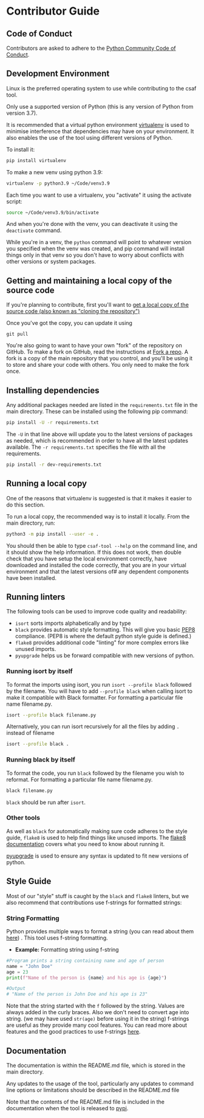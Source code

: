 # Contributor Guide

## Code of Conduct

Contributors are asked to adhere to the [Python Community Code of Conduct](https://www.python.org/psf/conduct/). 

## Development Environment

Linux is the preferred operating system to use while contributing to the csaf tool. 

Only use a supported version of Python (this is any version of Python from version 3.7).

It is recommended that a virtual python environment [virtualenv](https://virtualenv.pypa.io/en/latest/) is used to minimise
interference that dependencies may have on your environment. It also enables the use of the tool using different versions of Python.

To install it:

```bash
pip install virtualenv
```

To make a new venv using python 3.9:

```bash
virtualenv -p python3.9 ~/Code/venv3.9
```

Each time you want to use a virtualenv, you "activate" it using the activate script:

```bash
source ~/Code/venv3.9/bin/activate
```

And when you're done with the venv, you can deactivate it using the `deactivate` command.

While you're in a venv, the `python` command will point to whatever version you specified when the venv was created, and pip command will install things only in that venv so you don't have to worry about conflicts with other versions or system packages.  

## Getting and maintaining a local copy of the source code

If you're planning to contribute, first you'll want to 
[get a local copy of the source code (also known as "cloning the repository")](https://help.github.com/en/github/creating-cloning-and-archiving-repositories/cloning-a-repository)

Once you've got the copy, you can update it using

`git pull`

You're also going to want to have your own "fork" of the repository on GitHub.
To make a fork on GitHub, read the instructions at [Fork a
repo](https://help.github.com/en/github/getting-started-with-github/fork-a-repo).
A fork is a copy of the main repository that you control, and you'll be using
it to store and share your code with others.  You only need to make the fork once.

## Installing dependencies

Any additional packages needed are listed in the `requirements.txt` file in the main directory.
These can be installed using the following pip command:

```bash
pip install -U -r requirements.txt
```

The `-U` in that line above will update you to the latest versions of packages as needed, which is recommended 
in order to have all the latest updates available. The `-r requirements.txt` specifies the file with all the requirements.

```bash
pip install -r dev-requirements.txt
```

## Running a local copy 

One of the reasons that virtualenv is suggested is that it makes it easier to do this section.

To run a local copy, the recommended way is to install it locally. From the main directory, run:

```bash
python3 -m pip install --user -e .
```

You should then be able to type `csaf-tool --help` on the command line, and it should show the help information. If this does not
work, then double check that you have setup the local environment correctly, have downloaded and installed the code correctly, 
that you are in your virtual environment and that the latest versions of#
any dependent components have been installed.

## Running linters

The following tools can be used to improve code quality and readability:

- `isort` sorts imports alphabetically and by type
- `black` provides automatic style formatting.  This will give you basic [PEP8](https://www.python.org/dev/peps/pep-0008/) compliance. (PEP8 is where the default python style guide is defined.)
- `flake8` provides additional code "linting" for more complex errors like unused imports.
- `pyupgrade` helps us be forward compatible with new versions of python.

### Running isort by itself

To format the imports using isort, you run `isort --profile black` followed by the filename. You will have to add `--profile black` when calling isort to make it compatible with Black formatter. For formatting a particular file name filename.py.

```bash
isort --profile black filename.py
```

Alternatively, you can run isort recursively for all the files by adding `.` instead of filename

```bash
isort --profile black .
```

### Running black by itself

To format the code, you run `black` followed by the filename you wish to reformat.  For formatting a particular file name filename.py.

```bash
black filename.py
```

`black` should be run after `isort`. 

### Other tools

As well as `black` for automatically making sure code adheres to the style guide, `flake8` is used to help find things like unused imports.  The [flake8 documentation](https://flake8.pycqa.org/en/latest/user/index.html) covers what you need to know about running it.

[pyupgrade](https://github.com/asottile/pyupgrade) is used to ensure any syntax is updated to fit new versions of python.

## Style Guide

Most of our "style" stuff is caught by the `black` and `flake8` linters, but we also recommend that 
contributions use f-strings for formatted strings:

### String Formatting

Python provides multiple ways to format a string (you can read about them [here](https://realpython.com/python-formatted-output/)) .
This tool uses f-string formatting.

- **Example:** Formatting string using f-string

```python
#Program prints a string containing name and age of person
name = "John Doe"
age = 23
print(f"Name of the person is {name} and his age is {age}")

#Output
# "Name of the person is John Doe and his age is 23"
```

Note that the string started with the `f` followed by the string. Values are always added in the curly braces. Also we don't need to convert age into string. (we may have used `str(age)` before using it in the string) f-strings are useful as they provide many cool features. You can read more about features and the good practices to use f-strings [here](https://realpython.com/python-f-strings/#f-strings-a-new-and-improved-way-to-format-strings-in-python).

## Documentation

The documentation is within the README.md file, which is stored in the main directory. 

Any updates to the usage of the tool, particularly any updates to command line options or limitations should be described in the README.md file

Note that the contents of the README.md file is included in the documentation when the tool is released to [pypi](https://pypi.org/). 